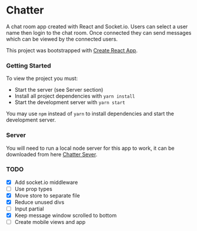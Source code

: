 # Chatter

A chat room app created with React and Socket.io. Users can select a user name then login to the chat room. Once 
connected they can send messages which can be viewed by the connected users.

This project was bootstrapped with [Create React App](https://github.com/facebookincubator/create-react-app).

### Getting Started

To view the project you must:

* Start the server (see Server section)
* Install all project dependencies with `yarn install`
* Start the development server with `yarn start`

You may use `npm` instead of `yarn` to install dependencies and start the development server.

### Server

You will need to run a local node server for this app to work, it can be downloaded from here 
[Chatter Sever](https://github.com/jeanmarcjones/chatter-server).

### TODO

- [x] Add socket.io middleware
- [ ] Use prop types
- [x] Move store to separate file
- [x] Reduce unused divs
- [ ] Input partial
- [x] Keep message window scrolled to bottom
- [ ] Create mobile views and app
